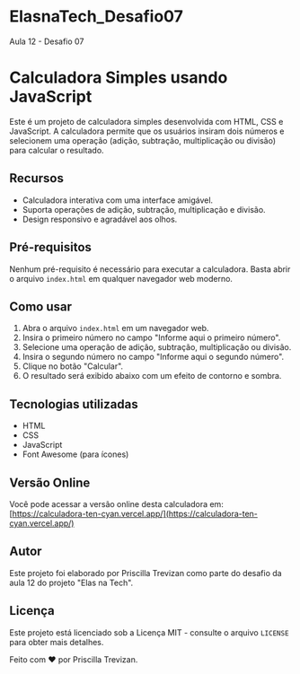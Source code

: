 # ElasnaTech_Desafio07
Aula 12 - Desafio 07

# Calculadora Simples usando JavaScript

Este é um projeto de calculadora simples desenvolvida com HTML, CSS e JavaScript. A calculadora permite que os usuários insiram dois números e selecionem uma operação (adição, subtração, multiplicação ou divisão) para calcular o resultado.

## Recursos

- Calculadora interativa com uma interface amigável.
- Suporta operações de adição, subtração, multiplicação e divisão.
- Design responsivo e agradável aos olhos.

## Pré-requisitos

Nenhum pré-requisito é necessário para executar a calculadora. Basta abrir o arquivo `index.html` em qualquer navegador web moderno.

## Como usar

1. Abra o arquivo `index.html` em um navegador web.
2. Insira o primeiro número no campo "Informe aqui o primeiro número".
3. Selecione uma operação de adição, subtração, multiplicação ou divisão.
4. Insira o segundo número no campo "Informe aqui o segundo número".
5. Clique no botão "Calcular".
6. O resultado será exibido abaixo com um efeito de contorno e sombra.

## Tecnologias utilizadas

- HTML
- CSS
- JavaScript
- Font Awesome (para ícones)

## Versão Online

Você pode acessar a versão online desta calculadora em: [https://calculadora-ten-cyan.vercel.app/](https://calculadora-ten-cyan.vercel.app/)

## Autor

Este projeto foi elaborado por Priscilla Trevizan como parte do desafio da aula 12 do projeto "Elas na Tech".

## Licença

Este projeto está licenciado sob a Licença MIT - consulte o arquivo `LICENSE` para obter mais detalhes.

Feito com ❤️ por Priscilla Trevizan.
